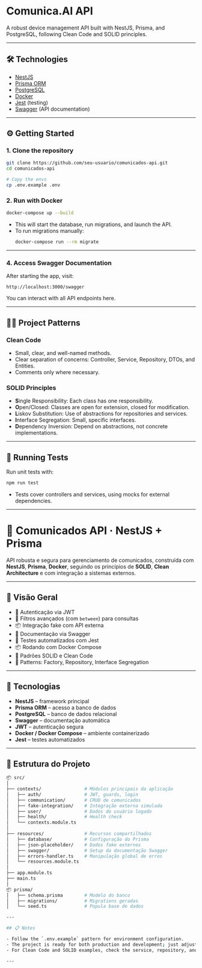 # Comunica.AI API

A robust device management API built with NestJS, Prisma, and PostgreSQL, following Clean Code and SOLID principles.

---

## 🛠️ Technologies

- [NestJS](https://nestjs.com/)
- [Prisma ORM](https://www.prisma.io/)
- [PostgreSQL](https://www.postgresql.org/)
- [Docker](https://www.docker.com/)
- [Jest](https://jestjs.io/) (testing)
- [Swagger](https://swagger.io/) (API documentation)

---

## ⚙️ Getting Started

### 1. Clone the repository

```bash
git clone https://github.com/seu-usuario/comunicados-api.git
cd comunicados-api

# Copy the envs
cp .env.example .env
```
### 2. Run with Docker

```bash
docker-compose up --build
```

- This will start the database, run migrations, and launch the API.
- To run migrations manually:
  ```bash
  docker-compose run --rm migrate
  ```

---

### 4. Access Swagger Documentation

After starting the app, visit:

```
http://localhost:3000/swagger
```

You can interact with all API endpoints here.

---

## 🧑‍💻 Project Patterns

### Clean Code

- Small, clear, and well-named methods.
- Clear separation of concerns: Controller, Service, Repository, DTOs, and Entities.
- Comments only where necessary.

### SOLID Principles

- **S**ingle Responsibility: Each class has one responsibility.
- **O**pen/Closed: Classes are open for extension, closed for modification.
- **L**iskov Substitution: Use of abstractions for repositories and services.
- **I**nterface Segregation: Small, specific interfaces.
- **D**ependency Inversion: Depend on abstractions, not concrete implementations.

---

## 🧪 Running Tests

Run unit tests with:

```bash
npm run test
```

- Tests cover controllers and services, using mocks for external dependencies.

---

# 📢 Comunicados API · NestJS + Prisma

API robusta e segura para gerenciamento de comunicados, construída com **NestJS**, **Prisma**, **Docker**, seguindo os princípios de **SOLID**, **Clean Architecture** e com integração a sistemas externos.

---

## 🧱 Visão Geral

- 🔐 Autenticação via JWT
- 🎯 Filtros avançados (com `between`) para consultas
- 📦 Integração fake com API externa
- 📑 Documentação via Swagger
- 🧪 Testes automatizados com Jest
- 📦 Rodando com Docker Compose
- 🧼 Padrões SOLID e Clean Code
- 🧰 Patterns: Factory, Repository, Interface Segregation

---

## 🚀 Tecnologias

- **NestJS** – framework principal
- **Prisma ORM** – acesso a banco de dados
- **PostgreSQL** – banco de dados relacional
- **Swagger** – documentação automática
- **JWT** – autenticação segura
- **Docker / Docker Compose** – ambiente containerizado
- **Jest** – testes automatizados

---

## 🧭 Estrutura do Projeto

```bash
📦 src/
│
├── contexts/                # Módulos principais da aplicação
│   ├── auth/                # JWT, guards, login
│   ├── communication/       # CRUD de comunicados
│   ├── fake-integration/    # Integração externa simulada
│   ├── user/                # Dados do usuário logado
│   ├── health/              # Health check
│   └── contexts.module.ts
│
├── resources/               # Recursos compartilhados
│   ├── database/            # Configuração do Prisma
│   ├── json-placeholder/    # Dados fake externos
│   ├── swagger/             # Setup da documentação Swagger
│   ├── errors-handler.ts    # Manipulação global de erros
│   └── resources.module.ts
│
├── app.module.ts
├── main.ts
│
📦 prisma/
│   ├── schema.prisma        # Modelo do banco
│   ├── migrations/          # Migrations geradas
│   └── seed.ts              # Popula base de dados

---

## 📋 Notes

- Follow the `.env.example` pattern for environment configuration.
- The project is ready for both production and development; just adjust `DATABASE_URL` as needed.
- For Clean Code and SOLID examples, check the service, repository, and controller files.

---